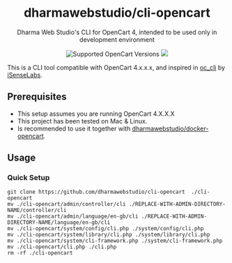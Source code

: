 <h1 align="center">dharmawebstudio/cli-opencart</h1>
<div align="center">
  <p>Dharma Web Studio's CLI for OpenCart 4, intended to be used only in development environment</p>
  <img src="https://img.shields.io/badge/opencart-4.0.1.1-blue" alt="Supported OpenCart Versions" />
  <a href="https://opensource.org/licenses/MIT" target="_blank"><img src="https://img.shields.io/badge/license-MIT-blue.svg" /></a>
</div>

This is a CLI tool compatible with OpenCart 4.x.x.x, and inspired in [oc_cli](https://github.com/iSenseLabs/oc_cli) by [iSenseLabs](https://isenselabs.com/).

## Prerequisites

- This setup assumes you are running OpenCart 4.X.X.X
- This project has been tested on Mac & Linux.
- Is recommended to use it together with [dharmawebstudio/docker-opencart](https://github.com/dharmawebstudio/docker-opencart).

## Usage

### Quick Setup

```
git clone https://github.com/dharmawebstudio/cli-opencart  ./cli-opencart
mv ./cli-opencart/admin/controller/cli ./REPLACE-WITH-ADMIN-DIRECTORY-NAME/controller/cli
mv ./cli-opencart/admin/language/en-gb/cli ./REPLACE-WITH-ADMIN-DIRECTORY-NAME/language/en-gb/cli
mv ./cli-opencart/system/config/cli.php ./system/config/cli.php
mv ./cli-opencart/system/library/cli.php ./system/library/cli.php
mv ./cli-opencart/system/cli-framework.php ./system/cli-framework.php
mv ./cli-opencart/cli.php ./cli.php
rm -rf ./cli-opencart
```

